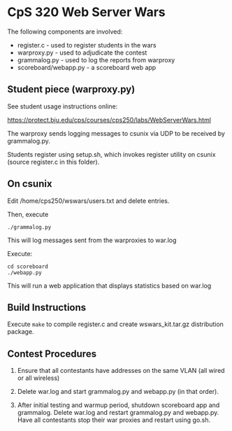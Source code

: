 # CpS 320 Web Server Wars

The following components are involved:

* register.c - used to register students in the wars
* warproxy.py - used to adjudicate the contest
* grammalog.py - used to log the reports from warproxy
* scoreboard/webapp.py - a scoreboard web app

## Student piece (warproxy.py)

See student usage instructions online:

https://protect.bju.edu/cps/courses/cps250/labs/WebServerWars.html

The warproxy sends logging messages to csunix via UDP to be
received by grammalog.py.

Students register using setup.sh, which invokes register utility on csunix 
(source register.c in this folder).

## On csunix

Edit /home/cps250/wswars/users.txt and delete entries.

Then, execute 

    ./grammalog.py

This will log messages sent from the warproxies to war.log

Execute:

    cd scoreboard
    ./webapp.py

This will run a web application that displays statistics based on war.log

## Build Instructions

Execute `make` to compile register.c and create wswars_kit.tar.gz distribution package.

## Contest Procedures

1. Ensure that all contestants have addresses on the same VLAN (all wired or all wireless)

1. Delete war.log and start grammalog.py and webapp.py (in that order).

1. After initial testing and warmup period, shutdown scoreboard app and
   grammalog. Delete war.log and restart grammalog.py and webapp.py. Have all
   contestants stop their war proxies and restart using go.sh.
   
